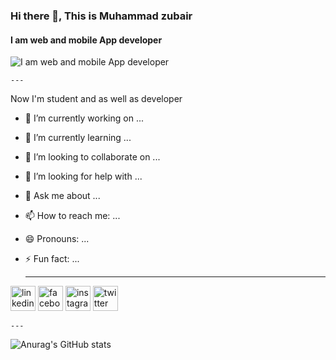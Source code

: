 ### Hi there 👋, This is Muhammad zubair
#### I am web and mobile App developer
![I am web and mobile App developer](https://encrypted-tbn0.gstatic.com/images?q=tbn:ANd9GcS0aLRoPaItVoYGO6qfKFAJe4EvoVnX7tN7TQ&usqp=CAU)

	---

Now I'm student and as well as developer

- 🔭 I’m currently working on ...
- 🌱 I’m currently learning ...
- 👯 I’m looking to collaborate on ...
- 🤔 I’m looking for help with ...
- 💬 Ask me about ...
- 📫 How to reach me: ...
- 😄 Pronouns: ...
- ⚡ Fun fact: ...

	---

[<img src='https://cdn.jsdelivr.net/npm/simple-icons@3.0.1/icons/linkedin.svg' alt='linkedin' height='40'>](https://www.linkedin.com/in/https://www.linkedin.com/feed//)  [<img src='https://cdn.jsdelivr.net/npm/simple-icons@3.0.1/icons/facebook.svg' alt='facebook' height='40'>](https://www.facebook.com/https://www.facebook.com/profile.php?id=100014921291214)  [<img src='https://cdn.jsdelivr.net/npm/simple-icons@3.0.1/icons/instagram.svg' alt='instagram' height='40'>](https://www.instagram.com/https://www.instagram.com/zubair12369//)  [<img src='https://cdn.jsdelivr.net/npm/simple-icons@3.0.1/icons/twitter.svg' alt='twitter' height='40'>](https://twitter.com/https://twitter.com/Muhamma67425784)  

	---



![Anurag's GitHub stats](https://github-readme-stats.vercel.app/api?username=zubairkhan1234&theme=dark&show_icons=true)

